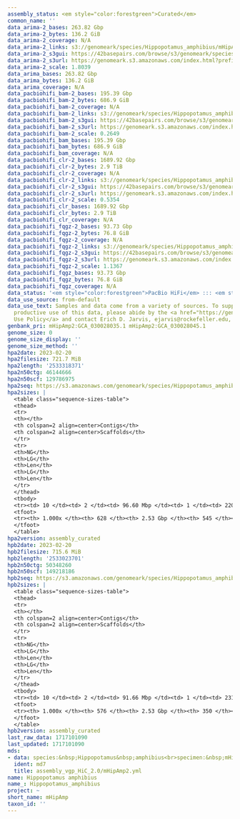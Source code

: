 ```yaml
---
assembly_status: <em style="color:forestgreen">Curated</em>
common_name: ''
data_arima-2_bases: 263.82 Gbp
data_arima-2_bytes: 136.2 GiB
data_arima-2_coverage: N/A
data_arima-2_links: s3://genomeark/species/Hippopotamus_amphibius/mHipAmp2/genomic_data/arima/<br>
data_arima-2_s3gui: https://42basepairs.com/browse/s3/genomeark/species/Hippopotamus_amphibius/mHipAmp2/genomic_data/arima/
data_arima-2_s3url: https://genomeark.s3.amazonaws.com/index.html?prefix=species/Hippopotamus_amphibius/mHipAmp2/genomic_data/arima/
data_arima-2_scale: 1.8039
data_arima_bases: 263.82 Gbp
data_arima_bytes: 136.2 GiB
data_arima_coverage: N/A
data_pacbiohifi_bam-2_bases: 195.39 Gbp
data_pacbiohifi_bam-2_bytes: 686.9 GiB
data_pacbiohifi_bam-2_coverage: N/A
data_pacbiohifi_bam-2_links: s3://genomeark/species/Hippopotamus_amphibius/mHipAmp2/genomic_data/pacbio_hifi/<br>
data_pacbiohifi_bam-2_s3gui: https://42basepairs.com/browse/s3/genomeark/species/Hippopotamus_amphibius/mHipAmp2/genomic_data/pacbio_hifi/
data_pacbiohifi_bam-2_s3url: https://genomeark.s3.amazonaws.com/index.html?prefix=species/Hippopotamus_amphibius/mHipAmp2/genomic_data/pacbio_hifi/
data_pacbiohifi_bam-2_scale: 0.2649
data_pacbiohifi_bam_bases: 195.39 Gbp
data_pacbiohifi_bam_bytes: 686.9 GiB
data_pacbiohifi_bam_coverage: N/A
data_pacbiohifi_clr-2_bases: 1689.92 Gbp
data_pacbiohifi_clr-2_bytes: 2.9 TiB
data_pacbiohifi_clr-2_coverage: N/A
data_pacbiohifi_clr-2_links: s3://genomeark/species/Hippopotamus_amphibius/mHipAmp2/genomic_data/pacbio_hifi/<br>
data_pacbiohifi_clr-2_s3gui: https://42basepairs.com/browse/s3/genomeark/species/Hippopotamus_amphibius/mHipAmp2/genomic_data/pacbio_hifi/
data_pacbiohifi_clr-2_s3url: https://genomeark.s3.amazonaws.com/index.html?prefix=species/Hippopotamus_amphibius/mHipAmp2/genomic_data/pacbio_hifi/
data_pacbiohifi_clr-2_scale: 0.5354
data_pacbiohifi_clr_bases: 1689.92 Gbp
data_pacbiohifi_clr_bytes: 2.9 TiB
data_pacbiohifi_clr_coverage: N/A
data_pacbiohifi_fqgz-2_bases: 93.73 Gbp
data_pacbiohifi_fqgz-2_bytes: 76.8 GiB
data_pacbiohifi_fqgz-2_coverage: N/A
data_pacbiohifi_fqgz-2_links: s3://genomeark/species/Hippopotamus_amphibius/mHipAmp2/genomic_data/pacbio_hifi/<br>
data_pacbiohifi_fqgz-2_s3gui: https://42basepairs.com/browse/s3/genomeark/species/Hippopotamus_amphibius/mHipAmp2/genomic_data/pacbio_hifi/
data_pacbiohifi_fqgz-2_s3url: https://genomeark.s3.amazonaws.com/index.html?prefix=species/Hippopotamus_amphibius/mHipAmp2/genomic_data/pacbio_hifi/
data_pacbiohifi_fqgz-2_scale: 1.1367
data_pacbiohifi_fqgz_bases: 93.73 Gbp
data_pacbiohifi_fqgz_bytes: 76.8 GiB
data_pacbiohifi_fqgz_coverage: N/A
data_status: '<em style="color:forestgreen">PacBio HiFi</em> ::: <em style="color:forestgreen">Arima</em>'
data_use_source: from-default
data_use_text: Samples and data come from a variety of sources. To support fair and
  productive use of this data, please abide by the <a href="https://genome10k.soe.ucsc.edu/data-use-policies/">Data
  Use Policy</a> and contact Erich D. Jarvis, ejarvis@rockefeller.edu, with any questions.
genbank_pri: mHipAmp2:GCA_030028035.1 mHipAmp2:GCA_030028045.1
genome_size: 0
genome_size_display: ''
genome_size_method: ''
hpa2date: 2023-02-20
hpa2filesize: 721.7 MiB
hpa2length: '2533318371'
hpa2n50ctg: 46144666
hpa2n50scf: 129786975
hpa2seq: https://s3.amazonaws.com/genomeark/species/Hippopotamus_amphibius/mHipAmp2/assembly_curated/mHipAmp2.hap1.decon.20230220.fasta.gz
hpa2sizes: |
  <table class="sequence-sizes-table">
  <thead>
  <tr>
  <th></th>
  <th colspan=2 align=center>Contigs</th>
  <th colspan=2 align=center>Scaffolds</th>
  </tr>
  <tr>
  <th>NG</th>
  <th>LG</th>
  <th>Len</th>
  <th>LG</th>
  <th>Len</th>
  </tr>
  </thead>
  <tbody>
  <tr><td> 10 </td><td> 2 </td><td> 96.60 Mbp </td><td> 1 </td><td> 220.08 Mbp </td></tr><tr><td> 20 </td><td> 5 </td><td> 81.29 Mbp </td><td> 2 </td><td> 184.16 Mbp </td></tr><tr><td> 30 </td><td> 8 </td><td> 71.25 Mbp </td><td> 3 </td><td> 169.33 Mbp </td></tr><tr><td> 40 </td><td> 12 </td><td> 61.79 Mbp </td><td> 5 </td><td> 143.86 Mbp </td></tr><tr style="background-color:#cccccc;"><td> 50 </td><td> 17 </td><td style="background-color:#88ff88;"> 46.14 Mbp </td><td> 7 </td><td style="background-color:#88ff88;"> 129.79 Mbp </td></tr><tr><td> 60 </td><td> 23 </td><td> 35.39 Mbp </td><td> 9 </td><td> 115.28 Mbp </td></tr><tr><td> 70 </td><td> 31 </td><td> 28.91 Mbp </td><td> 11 </td><td> 99.61 Mbp </td></tr><tr><td> 80 </td><td> 40 </td><td> 24.15 Mbp </td><td> 14 </td><td> 91.68 Mbp </td></tr><tr><td> 90 </td><td> 56 </td><td> 10.33 Mbp </td><td> 17 </td><td> 70.70 Mbp </td></tr><tr><td> 100 </td><td> 627 </td><td> 16.24 Kbp </td><td> 544 </td><td> 16.24 Kbp </td></tr></tbody>
  <tfoot>
  <tr><th> 1.000x </th><th> 628 </th><th> 2.53 Gbp </th><th> 545 </th><th> 2.53 Gbp </th></tr>
  </tfoot>
  </table>
hpa2version: assembly_curated
hpb2date: 2023-02-20
hpb2filesize: 715.6 MiB
hpb2length: '2533023701'
hpb2n50ctg: 50348260
hpb2n50scf: 149218186
hpb2seq: https://s3.amazonaws.com/genomeark/species/Hippopotamus_amphibius/mHipAmp2/assembly_curated/mHipAmp2.hap2.cur.20230220.fasta.gz
hpb2sizes: |
  <table class="sequence-sizes-table">
  <thead>
  <tr>
  <th></th>
  <th colspan=2 align=center>Contigs</th>
  <th colspan=2 align=center>Scaffolds</th>
  </tr>
  <tr>
  <th>NG</th>
  <th>LG</th>
  <th>Len</th>
  <th>LG</th>
  <th>Len</th>
  </tr>
  </thead>
  <tbody>
  <tr><td> 10 </td><td> 2 </td><td> 91.66 Mbp </td><td> 1 </td><td> 231.73 Mbp </td></tr><tr><td> 20 </td><td> 5 </td><td> 81.89 Mbp </td><td> 2 </td><td> 199.51 Mbp </td></tr><tr><td> 30 </td><td> 8 </td><td> 70.29 Mbp </td><td> 3 </td><td> 188.31 Mbp </td></tr><tr><td> 40 </td><td> 12 </td><td> 59.74 Mbp </td><td> 4 </td><td> 174.74 Mbp </td></tr><tr style="background-color:#cccccc;"><td> 50 </td><td> 17 </td><td style="background-color:#88ff88;"> 50.35 Mbp </td><td> 6 </td><td style="background-color:#88ff88;"> 149.22 Mbp </td></tr><tr><td> 60 </td><td> 22 </td><td> 43.52 Mbp </td><td> 8 </td><td> 144.14 Mbp </td></tr><tr><td> 70 </td><td> 29 </td><td> 31.23 Mbp </td><td> 9 </td><td> 137.58 Mbp </td></tr><tr><td> 80 </td><td> 40 </td><td> 18.39 Mbp </td><td> 12 </td><td> 104.25 Mbp </td></tr><tr><td> 90 </td><td> 58 </td><td> 8.92 Mbp </td><td> 14 </td><td> 80.66 Mbp </td></tr><tr><td> 100 </td><td> 575 </td><td> 21.22 Kbp </td><td> 349 </td><td> 21.22 Kbp </td></tr></tbody>
  <tfoot>
  <tr><th> 1.000x </th><th> 576 </th><th> 2.53 Gbp </th><th> 350 </th><th> 2.53 Gbp </th></tr>
  </tfoot>
  </table>
hpb2version: assembly_curated
last_raw_data: 1717101090
last_updated: 1717101090
mds:
- data: species:&nbsp;Hippopotamus&nbsp;amphibius<br>specimen:&nbsp;mHipAmp2<br>projects:&nbsp;<br>&nbsp;&nbsp;-&nbsp;vgp<br>haplotype_to_curate:&nbsp;hap2<br>hap1:&nbsp;s3://genomeark/species/Hippopotamus_amphibius/mHipAmp2/assembly_vgp_HiC_2.0/mHipAmp2.HiC.hap1.20230116.fasta.gz<br>hap2:&nbsp;s3://genomeark/species/Hippopotamus_amphibius/mHipAmp2/assembly_vgp_HiC_2.0/mHipAmp2.HiC.hap2.20230116.fasta.gz<br>pretext_hap1:&nbsp;s3://genomeark/species/Hippopotamus_amphibius/mHipAmp2/assembly_vgp_HiC_2.0/evaluation/hap1/pretext/mHipAmp2_hap1__s2_heatmap.pretext<br>pretext_hap2:&nbsp;s3://genomeark/species/Hippopotamus_amphibius/mHipAmp2/assembly_vgp_HiC_2.0/evaluation/hap2/pretext/mHipAmp2_hap2__s2_heatmap.pretext<br>kmer_spectra_img:&nbsp;s3://genomeark/species/Hippopotamus_amphibius/mHipAmp2/assembly_vgp_HiC_2.0/evaluation/merqury/mHipAmp2_png/<br>pacbio_read_dir:&nbsp;s3://genomeark/species/Hippopotamus_amphibius/mHipAmp2/genomic_data/pacbio_hifi/<br>pacbio_read_type:&nbsp;hifi<br>hic_read_dir:&nbsp;s3://genomeark/species/Hippopotamus_amphibius/mHipAmp2/genomic_data/arima/<br>pipeline:<br>&nbsp;&nbsp;-&nbsp;hifiasm&nbsp;(0.16.1+galaxy4)<br>&nbsp;&nbsp;-&nbsp;yahs&nbsp;(1.2a.2+galaxy0)<br>assembled_by_group:&nbsp;Rockefeller<br>notes:&nbsp;This&nbsp;was&nbsp;a&nbsp;hifiasm-HiC&nbsp;assembly&nbsp;of&nbsp;mHipAmp2,&nbsp;resulting&nbsp;in&nbsp;two&nbsp;complete&nbsp;haplotypes.&nbsp;This&nbsp;individual&nbsp;did&nbsp;not&nbsp;have&nbsp;bionano&nbsp;data.&nbsp;HiC&nbsp;scaffolding&nbsp;was&nbsp;performed&nbsp;with&nbsp;YAHS.&nbsp;The&nbsp;HiC&nbsp;prep&nbsp;was&nbsp;Arima&nbsp;kit&nbsp;2.&nbsp;The&nbsp;kmer&nbsp;spectra&nbsp;indicates&nbsp;a&nbsp;homogametic&nbsp;specimen.&nbsp;We&nbsp;are&nbsp;submitting&nbsp;hap2&nbsp;for&nbsp;curation.
  ident: md7
  title: assembly_vgp_HiC_2.0/mHipAmp2.yml
name: Hippopotamus amphibius
name_: Hippopotamus_amphibius
project: ~
short_name: mHipAmp
taxon_id: ''
---
```

